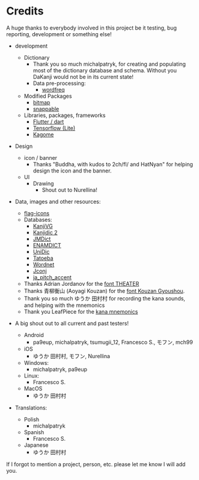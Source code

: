 # Credits

A huge thanks to everybody involved in this project be it testing, bug reporting, development or something else!

* development
  * Dictionary
    * Thank you so much michalpatryk, for creating and populating most of the dictionary database and schema. Without you DaKanji would not be in its current state!
    * Data pre-processing:
      * [wordfreq](https://pypi.org/project/wordfreq/)
  * Modified Packages
    * [bitmap](https://github.com/renancaraujo/bitmap)
    * [snappable](https://github.com/MarcinusX/snappable)
  * Libraries, packages, frameworks
    * [Flutter / dart](https://github.com/flutter/flutter)
    * [Tensorflow (Lite)](https://github.com/tensorflow/tensorflow)
    * [Kagome](https://github.com/Kagami/kagome)
* Design
  * icon / banner
    * Thanks "Buddha, with kudos to 2ch/fl/ and HatNyan" for helping design the icon and the banner.
  * UI
    * Drawing
      * Shout out to Nurellina!
* Data, images and other resources:
  * [flag-icons](https://github.com/lipis/flag-icons)
  * Databases:
    * [KanjiVG](https://kanjivg.tagaini.net/)
    * [Kanjidic 2](http://www.edrdg.org/wiki/index.php/KANJIDIC_Project)
    * [JMDict](https://www.edrdg.org/enamdict/enamdict_doc.html)
    * [ENAMDICT](https://www.edrdg.org/enamdict/enamdict_doc.html)
    * [UniDic](https://clrd.ninjal.ac.jp/unidic/)
    * [Tatoeba](https://tatoeba.org/en/)
    * [Wordnet](https://bond-lab.github.io/wnja/eng/index.html)
    * [Jconj](https://github.com/yamagoya/jconj)
    * [ja_pitch_accent](https://github.com/kishimoto-tsuneyo/ja_pitch_accent)
  * Thanks Adrian Jordanov for the [font THEATER](https://www.1001fonts.com/theater-font.html)
  * Thanks 青柳衡山 (Aoyagi Kouzan) for the [font Kouzan Gyoushou](https://www.freejapanesefont.com/kouzan-semi-cursive-brush-font/).
  * Thank you so much ゆうか 田村村 for recording the kana sounds, and helping with the mnemonics
  * Thank you LeafPiece for the [kana mnemonics](https://commons.wikimedia.org/wiki/File:Japanese_Kana_Mnemonic_Chart.png#filelinks)

* A big shout out to all current and past testers!
  * Android
    * pa9eup, michalpatryk, tsumugii_12, Francesco S., モフン, mch99
  * iOS
    * ゆうか 田村村, モフン, Nurellina
  * Windows:
    * michalpatryk, pa9eup
  * Linux:
    * Francesco S.
  * MacOS
    * ゆうか 田村村
* Translations:
  * Polish
    * michalpatryk
  * Spanish
    * Francesco S.
  * Japanese
    * ゆうか 田村村

If I forgot to mention a project, person, etc. please let me know I will add you.
